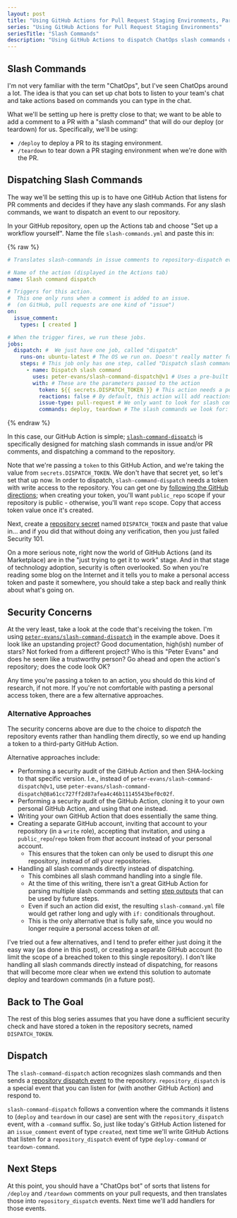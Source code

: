 ```yaml
---
layout: post
title: "Using GitHub Actions for Pull Request Staging Environments, Part 2: Slash Commands"
series: "Using GitHub Actions for Pull Request Staging Environments"
seriesTitle: "Slash Commands"
description: "Using GitHub Actions to dispatch ChatOps slash commands on pull requests."
---
```


## Slash Commands

I'm not very familiar with the term "ChatOps", but I've seen ChatOps around a lot. The idea is that you can set up chat bots to listen to your team's chat and take actions based on commands you can type in the chat.

What we'll be setting up here is pretty close to that; we want to be able to add a comment to a PR with a "slash command" that will do our deploy (or teardown) for us. Specifically, we'll be using:

- `/deploy` to deploy a PR to its staging environment.
- `/teardown` to tear down a PR staging environment when we're done with the PR.

## Dispatching Slash Commands

The way we'll be setting this up is to have one GitHub Action that listens for PR comments and decides if they have any slash commands. For any slash commands, we want to dispatch an event to our repository.

In your GitHub repository, open up the Actions tab and choose "Set up a workflow yourself". Name the file `slash-commands.yml` and paste this in:

{% raw %}
```yaml
# Translates slash-commands in issue comments to repository-dispatch events.

# Name of the action (displayed in the Actions tab)
name: Slash command dispatch

# Triggers for this action.
#  This one only runs when a comment is added to an issue.
#  (on GitHub, pull requests are one kind of "issue")
on:
  issue_comment:
    types: [ created ]

# When the trigger fires, we run these jobs.
jobs:
  dispatch: #  We just have one job, called "dispatch"
    runs-on: ubuntu-latest # The OS we run on. Doesn't really matter for this simple action.
    steps: # This job only has one step, called "Dispatch slash command"
      - name: Dispatch slash command
        uses: peter-evans/slash-command-dispatch@v1 # Uses a pre-built action from the Marketplace
        with: # These are the parameters passed to the action
          token: ${{ secrets.DISPATCH_TOKEN }} # This action needs a personal access token in order to dispatch
          reactions: false # By default, this action will add reactions to the slash command comment; this turns those off
          issue-type: pull-request # We only want to look for slash commands in pull requests, not other issues
          commands: deploy, teardown # The slash commands we look for: /deploy and /teardown
```
{% endraw %}

In this case, our GitHub Action is simple; [`slash-command-dispatch`](https://github.com/marketplace/actions/slash-command-dispatch) is specifically designed for matching slash commands in issue and/or PR comments, and dispatching a command to the repository.

Note that we're passing a `token` to this GitHub Action, and we're taking the value from `secrets.DISPATCH_TOKEN`. We don't have that secret yet, so let's set that up now. In order to dispatch, `slash-command-dispatch` needs a token with write access to the repository. You can get one by [following the GitHub directions](https://help.github.com/en/github/authenticating-to-github/creating-a-personal-access-token-for-the-command-line); when creating your token, you'll want `public_repo` scope if your repository is public - otherwise, you'll want `repo` scope. Copy that access token value once it's created.

Next, create a [repository secret](https://help.github.com/en/actions/configuring-and-managing-workflows/creating-and-storing-encrypted-secrets) named `DISPATCH_TOKEN` and paste that value in... and if you did that without doing any verification, then you just failed Security 101.

On a more serious note, right now the world of GitHub Actions (and its Marketplace) are in the "just trying to get it to work" stage. And in that stage of technology adoption, security is often overlooked. So when you're reading some blog on the Internet and it tells you to make a personal access token and paste it somewhere, you should take a step back and really think about what's going on.

## Security Concerns

At the very least, take a look at the code that's receiving the token. I'm using [`peter-evans/slash-command-dispatch`](https://github.com/marketplace/actions/slash-command-dispatch) in the example above. Does it look like an upstanding project? Good documentation, high(ish) number of stars? Not forked from a different project? Who is this "Peter Evans" and does he seem like a trustworthy person? Go ahead and open the action's repository; does the code look OK?

Any time you're passing a token to an action, you should do this kind of research, if not more. If you're not comfortable with pasting a personal access token, there are a few alternative approaches.

### Alternative Approaches

The security concerns above are due to the choice to *dispatch* the repository events rather than handling them directly, so we end up handing a token to a third-party GitHub Action.

Alternative approaches include:
- Performing a security audit of the GitHub Action and then SHA-locking to that specific version. I.e., instead of `peter-evans/slash-command-dispatch@v1`, use `peter-evans/slash-command-dispatch@8a61cc727ff2d87afea4c46b11145543bef0c02f`.
- Performing a security audit of the GitHub Action, cloning it to your own personal GitHub Action, and using that one instead.
- Writing your own GitHub Action that does essentially the same thing.
- Creating a separate GitHub account, inviting that account to your repository (in a `write` role), accepting that invitation, and using a `public_repo`/`repo` token from *that* account instead of your personal account.
  - This ensures that the token can only be used to disrupt this *one* repository, instead of *all* your repositories.
- Handling all slash commands directly instead of dispatching.
  - This combines all slash command handling into a single file.
  - At the time of this writing, there isn't a great GitHub Action for parsing multiple slash commands and setting [step outputs](https://help.github.com/en/actions/reference/context-and-expression-syntax-for-github-actions#steps-context) that can be used by future steps.
  - Even if such an action did exist, the resulting `slash-command.yml` file would get rather long and ugly with `if:` conditionals throughout.
  - This is the only alternative that is fully safe, since you would no longer require a personal access token *at all*.

I've tried out a few alternatives, and I tend to prefer either just doing it the easy way (as done in this post), or creating a separate GitHub account (to limit the scope of a breached token to this single repository). I don't like handling all slash commands directly instead of dispatching, for reasons that will become more clear when we extend this solution to automate deploy and teardown commands (in a future post).

## Back to The Goal

The rest of this blog series assumes that you have done a sufficient security check and have stored a token in the repository secrets, named `DISPATCH_TOKEN`.

## Dispatch

The `slash-command-dispatch` action recognizes slash commands and then sends a [repository dispatch event](https://help.github.com/en/actions/reference/events-that-trigger-workflows#external-events-repository_dispatch) to the repository. `repository_dispatch` is a special event that you can listen for (with another GitHub Action) and respond to.

`slash-command-dispatch` follows a convention where the commands it listens to (`deploy` and `teardown` in our case) are sent with the `repository_dispatch` event, with a `-command` suffix. So, just like today's GitHub Action listened for an `issue_comment` event of type `created`, next time we'll write GitHub Actions that listen for a `repository_dispatch` event of type `deploy-command` or `teardown-command`.

## Next Steps

At this point, you should have a "ChatOps bot" of sorts that listens for `/deploy` and `/teardown` comments on your pull requests, and then translates those into `repository_dispatch` events. Next time we'll add handlers for those events.
